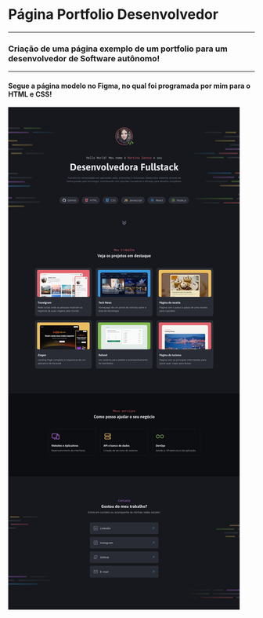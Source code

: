 # Página Portfolio Desenvolvedor
____

### Criação de uma página exemplo de um portfolio para um desenvolvedor de Software autônomo!
___

#### Segue a página modelo no Figma, no qual foi programada por mim para o HTML e CSS!

<img src="capaProjeto.png" alt="">